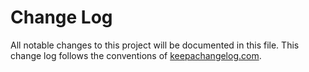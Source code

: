# Change Log
All notable changes to this project will be documented in this file. This change log follows the conventions of [keepachangelog.com](http://keepachangelog.com/).

<!-- ## [Unreleased] -->
<!-- ### Changed -->
<!-- - Add a new arity to `make-widget-async` to provide a different widget shape. -->

<!-- ## [0.1.1] - 2019-09-22 -->
<!-- ### Changed -->
<!-- - Documentation on how to make the widgets. -->

<!-- ### Removed -->
<!-- - `make-widget-sync` - we're all async, all the time. -->

<!-- ### Fixed -->
<!-- - Fixed widget maker to keep working when daylight savings switches over. -->

<!-- ## 0.1.0 - 2019-09-22 -->
<!-- ### Added -->
<!-- - Files from the new template. -->
<!-- - Widget maker public API - `make-widget-sync`. -->

<!-- [Unreleased]: https://github.com/your-name/cli/compare/0.1.1...HEAD -->
<!-- [0.1.1]: https://github.com/your-name/cli/compare/0.1.0...0.1.1 -->
